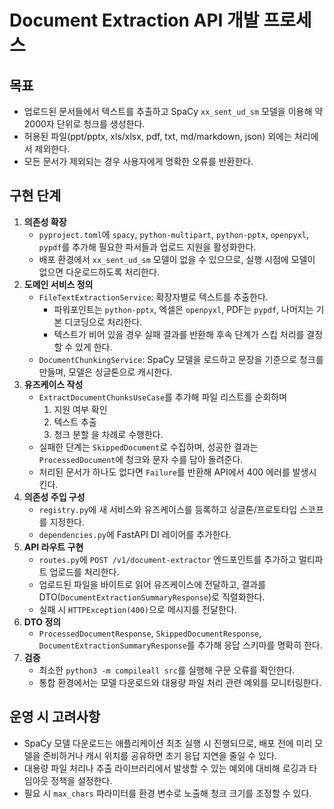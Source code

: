 # Document Extraction API 개발 프로세스

## 목표
- 업로드된 문서들에서 텍스트를 추출하고 SpaCy `xx_sent_ud_sm` 모델을 이용해 약 2000자 단위로 청크를 생성한다.
- 허용된 파일(ppt/pptx, xls/xlsx, pdf, txt, md/markdown, json) 외에는 처리에서 제외한다.
- 모든 문서가 제외되는 경우 사용자에게 명확한 오류를 반환한다.

## 구현 단계
1. **의존성 확장**
   - `pyproject.toml`에 `spacy`, `python-multipart`, `python-pptx`, `openpyxl`, `pypdf`를 추가해 필요한 파서들과 업로드 지원을 활성화한다.
   - 배포 환경에서 `xx_sent_ud_sm` 모델이 없을 수 있으므로, 실행 시점에 모델이 없으면 다운로드하도록 처리한다.
2. **도메인 서비스 정의**
   - `FileTextExtractionService`: 확장자별로 텍스트를 추출한다.
     - 파워포인트는 `python-pptx`, 엑셀은 `openpyxl`, PDF는 `pypdf`, 나머지는 기본 디코딩으로 처리한다.
     - 텍스트가 비어 있을 경우 실패 결과를 반환해 후속 단계가 스킵 처리를 결정할 수 있게 한다.
   - `DocumentChunkingService`: SpaCy 모델을 로드하고 문장을 기준으로 청크를 만들며, 모델은 싱글톤으로 캐시한다.
3. **유즈케이스 작성**
   - `ExtractDocumentChunksUseCase`를 추가해 파일 리스트를 순회하며
     1) 지원 여부 확인
     2) 텍스트 추출
     3) 청크 분할
     을 차례로 수행한다.
   - 실패한 단계는 `SkippedDocument`로 수집하며, 성공한 결과는 `ProcessedDocument`에 청크와 문자 수를 담아 돌려준다.
   - 처리된 문서가 하나도 없다면 `Failure`를 반환해 API에서 400 에러를 발생시킨다.
4. **의존성 주입 구성**
   - `registry.py`에 새 서비스와 유즈케이스를 등록하고 싱글톤/프로토타입 스코프를 지정한다.
   - `dependencies.py`에 FastAPI DI 레이어를 추가한다.
5. **API 라우트 구현**
   - `routes.py`에 `POST /v1/document-extractor` 엔드포인트를 추가하고 멀티파트 업로드를 처리한다.
   - 업로드된 파일을 바이트로 읽어 유즈케이스에 전달하고, 결과를 DTO(`DocumentExtractionSummaryResponse`)로 직렬화한다.
   - 실패 시 `HTTPException(400)`으로 메시지를 전달한다.
6. **DTO 정의**
   - `ProcessedDocumentResponse`, `SkippedDocumentResponse`, `DocumentExtractionSummaryResponse`를 추가해 응답 스키마를 명확히 한다.
7. **검증**
   - 최소한 `python3 -m compileall src`를 실행해 구문 오류를 확인한다.
   - 통합 환경에서는 모델 다운로드와 대용량 파일 처리 관련 예외를 모니터링한다.

## 운영 시 고려사항
- SpaCy 모델 다운로드는 애플리케이션 최초 실행 시 진행되므로, 배포 전에 미리 모델을 준비하거나 캐시 위치를 공유하면 초기 응답 지연을 줄일 수 있다.
- 대용량 파일 처리나 추출 라이브러리에서 발생할 수 있는 예외에 대비해 로깅과 타임아웃 정책을 설정한다.
- 필요 시 `max_chars` 파라미터를 환경 변수로 노출해 청크 크기를 조정할 수 있다.
